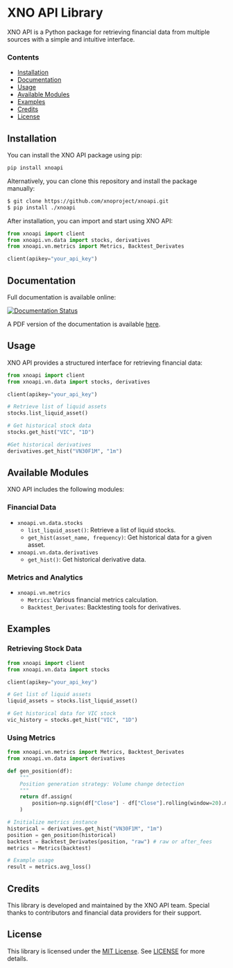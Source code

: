 # XNO API Library

XNO API is a Python package for retrieving financial data from multiple sources with a simple and intuitive interface.

### Contents

- [Installation](#installation)
- [Documentation](#documentation)
- [Usage](#usage)
- [Available Modules](#available-modules)
- [Examples](#examples)
- [Credits](#credits)
- [License](#license)

## Installation

You can install the XNO API package using pip:

```sh
pip install xnoapi
```

Alternatively, you can clone this repository and install the package manually:

```sh
$ git clone https://github.com/xnoproject/xnoapi.git
$ pip install ./xnoapi
```

After installation, you can import and start using XNO API:

```python
from xnoapi import client
from xnoapi.vn.data import stocks, derivatives
from xnoapi.vn.metrics import Metrics, Backtest_Derivates

client(apikey="your_api_key")
```

## Documentation

Full documentation is available online:

[![Documentation Status](https://readthedocs.org/projects/xnoapi/badge/?version=latest)](https://xnoapi.readthedocs.io/en/latest/?badge=latest)

A PDF version of the documentation is available [here](https://buildmedia.readthedocs.org/media/pdf/xnoapi/latest/xnoapi.pdf).

## Usage

XNO API provides a structured interface for retrieving financial data:

```python
from xnoapi import client
from xnoapi.vn.data import stocks, derivatives

client(apikey="your_api_key")

# Retrieve list of liquid assets
stocks.list_liquid_asset()

# Get historical stock data
stocks.get_hist("VIC", "1D")

#Get historical derivatives
derivatives.get_hist("VN30F1M", "1m")
```

## Available Modules

XNO API includes the following modules:

### **Financial Data**

- `xnoapi.vn.data.stocks`
  - `list_liquid_asset()`: Retrieve a list of liquid stocks.
  - `get_hist(asset_name, frequency)`: Get historical data for a given asset.
- `xnoapi.vn.data.derivatives`
  - `get_hist()`: Get historical derivative data.

### **Metrics and Analytics**

- `xnoapi.vn.metrics`
  - `Metrics`: Various financial metrics calculation.
  - `Backtest_Derivates`: Backtesting tools for derivatives.

## Examples

### **Retrieving Stock Data**

```python
from xnoapi import client
from xnoapi.vn.data import stocks

client(apikey="your_api_key")

# Get list of liquid assets
liquid_assets = stocks.list_liquid_asset()

# Get historical data for VIC stock
vic_history = stocks.get_hist("VIC", "1D")
```

### **Using Metrics**

```python
from xnoapi.vn.metrics import Metrics, Backtest_Derivates
from xnoapi.vn.data import derivatives

def gen_position(df):
    """
    Position generation strategy: Volume change detection
    """
    return df.assign(
        position=np.sign(df["Close"] - df["Close"].rolling(window=20).median())
    )

# Initialize metrics instance
historical = derivatives.get_hist("VN30F1M", "1m")
position = gen_position(historical)
backtest = Backtest_Derivates(position, "raw") # raw or after_fees
metrics = Metrics(backtest)

# Example usage
result = metrics.avg_loss()
```

## Credits

This library is developed and maintained by the XNO API team. Special thanks to contributors and financial data providers for their support.

## License

This library is licensed under the [MIT License](https://choosealicense.com/licenses/mit/). See [LICENSE](https://github.com/xnoproject/xnoapi/blob/main/LISENCE) for more details.
